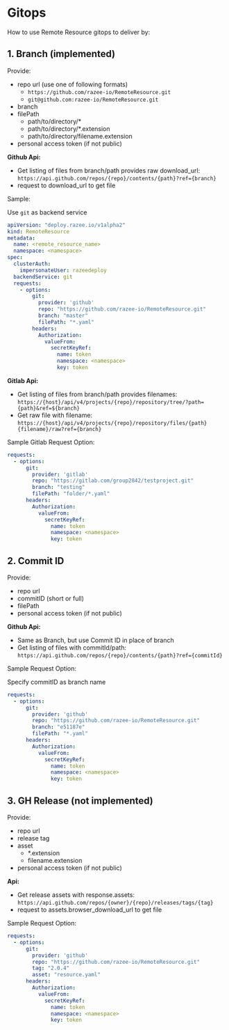 # Gitops

How to use Remote Resource gitops to deliver by:

## 1. Branch (implemented)

Provide:

* repo url (use one of following formats)
  * `https://github.com/razee-io/RemoteResource.git`
  * `git@github.com:razee-io/RemoteResource.git`
* branch
* filePath
  * path/to/directory/*
  * path/to/directory/*.extension
  * path/to/directory/filename.extension
* personal access token (if not public)

**Github Api:**

* Get listing of files from branch/path provides raw download_url: `https://api.github.com/repos/{repo}/contents/{path}?ref={branch}`
* request to download_url to get file

Sample:

Use `git` as backend service

```yaml
apiVersion: "deploy.razee.io/v1alpha2"
kind: RemoteResource
metadata:
  name: <remote_resource_name>
  namespace: <namespace>
spec:
  clusterAuth:
    impersonateUser: razeedeploy
  backendService: git
  requests:
    - options:
        git:
          provider: 'github'
          repo: "https://github.com/razee-io/RemoteResource.git"
          branch: "master"
          filePath: "*.yaml"
        headers:
          Authorization:
            valueFrom:
              secretKeyRef:
                name: token
                namespace: <namespace>
                key: token
```

**Gitlab Api:**

* Get listing of files from branch/path provides filenames: `https://{host}/api/v4/projects/{repo}/repository/tree/?path={path}&ref=${branch}`
* Get raw file with filename: `https://{host}/api/v4/projects/{repo}/repository/files/{path}{filename}/raw?ref={branch}`

Sample Gitlab Request Option:

```yaml
requests:
  - options:
      git:
        provider: 'gitlab'
        repo: "https://gitlab.com/group2842/testproject.git"
        branch: "testing"
        filePath: "folder/*.yaml"
      headers:
        Authorization:
          valueFrom:
            secretKeyRef:
              name: token
              namespace: <namespace>
              key: token
```

## 2. Commit ID

Provide:

* repo url
* commitID (short or full)
* filePath
* personal access token (if not public)

**Github Api:**

* Same as Branch, but use Commit ID in place of branch
* Get listing of files with commitId/path: `https://api.github.com/repos/{repo}/contents/{path}?ref={commitId}`

Sample Request Option:

Specify commitID as branch name

```yaml
requests:
  - options:
      git:
        provider: 'github'
        repo: "https://github.com/razee-io/RemoteResource.git"
        branch: "e51187e"
        filePath: "*.yaml"
      headers:
        Authorization:
          valueFrom:
            secretKeyRef:
              name: token
              namespace: <namespace>
              key: token
```

## 3. GH Release (not implemented)

Provide:

* repo url
* release tag
* asset
  * *.extension
  * filename.extension
* personal access token (if not public)

**Api:**

* Get release assets with response.assets: `https://api.github.com/repos/{owner}/{repo}/releases/tags/{tag}`
* request to assets.browser_download_url to get file

Sample Request Option:

```yaml
requests:
  - options:
      git:
        provider: 'github'
        repo: "https://github.com/razee-io/RemoteResource.git"
        tag: "2.0.4"
        asset: "resource.yaml"
      headers:
        Authorization:
          valueFrom:
            secretKeyRef:
              name: token
              namespace: <namespace>
              key: token
```
